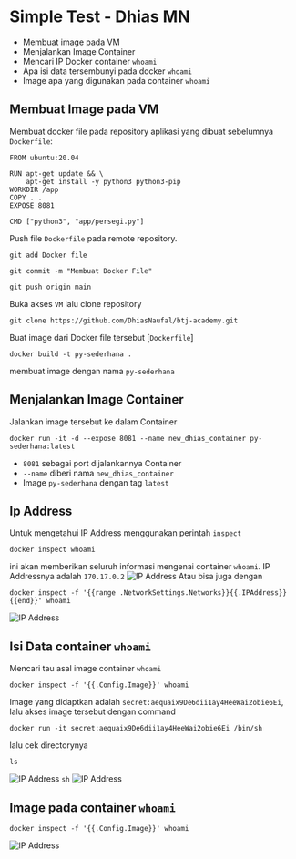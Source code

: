 # Simple Test - Dhias MN

- Membuat image pada VM
- Menjalankan Image Container
- Mencari IP Docker container `whoami`
- Apa isi data tersembunyi pada docker `whoami`
- Image apa yang digunakan pada container `whoami`

## Membuat Image pada VM

Membuat docker file pada repository aplikasi yang dibuat sebelumnya
`Dockerfile`:

```
FROM ubuntu:20.04

RUN apt-get update && \
    apt-get install -y python3 python3-pip
WORKDIR /app
COPY . .
EXPOSE 8081

CMD ["python3", "app/persegi.py"]

```

Push file `Dockerfile` pada remote repository.

```
git add Docker file

git commit -m "Membuat Docker File"

git push origin main
```

Buka akses `VM` lalu clone repository

```
git clone https://github.com/DhiasNaufal/btj-academy.git
```

Buat image dari Docker file tersebut [`Dockerfile`]

```
docker build -t py-sederhana .
```

membuat image dengan nama `py-sederhana`

## Menjalankan Image Container

Jalankan image tersebut ke dalam Container

```
docker run -it -d --expose 8081 --name new_dhias_container py-sederhana:latest
```

- `8081` sebagai port dijalankannya Container
- `--name` diberi nama `new_dhias_container`
- Image `py-sederhana` dengan tag `latest`

## Ip Address

Untuk mengetahui IP Address menggunakan perintah `inspect`

```
docker inspect whoami
```

ini akan memberikan seluruh informasi mengenai container `whoami`. IP Addressnya adalah `170.17.0.2`
![IP Address](https://via.placeholder.com/468x300?text=App+Screenshot+Here)
Atau bisa juga dengan

```
docker inspect -f '{{range .NetworkSettings.Networks}}{{.IPAddress}}{{end}}' whoami

```

![IP Address](https://via.placeholder.com/468x300?text=App+Screenshot+Here)

## Isi Data container `whoami`

Mencari tau asal image container `whoami`

```
docker inspect -f '{{.Config.Image}}' whoami
```

Image yang didaptkan adalah `secret:aequaix9De6dii1ay4HeeWai2obie6Ei`, lalu akses image tersebut dengan command

```
docker run -it secret:aequaix9De6dii1ay4HeeWai2obie6Ei /bin/sh
```

lalu cek directorynya

```
ls
```

![IP Address](https://via.placeholder.com/468x300?text=App+Screenshot+Here)
`sh`
![IP Address](https://via.placeholder.com/468x300?text=App+Screenshot+Here)

## Image pada container `whoami`

```
docker inspect -f '{{.Config.Image}}' whoami
```

![IP Address](https://via.placeholder.com/468x300?text=App+Screenshot+Here)
